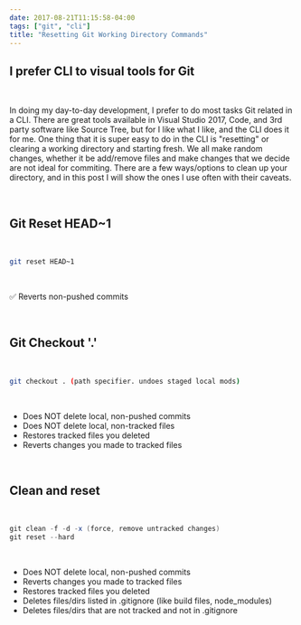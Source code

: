 ```yaml
---
date: 2017-08-21T11:15:58-04:00
tags: ["git", "cli"]
title: "Resetting Git Working Directory Commands"
---
```


## I prefer CLI to visual tools for Git

<br />

In doing my day-to-day development, I prefer to do most tasks Git related in a CLI. There are great tools available in Visual Studio 2017, Code, and 3rd party software like Source Tree, but for I like what I like, and the CLI does it for me. One thing that it is super easy to do in the CLI is "resetting" or clearing a working directory and starting fresh. We all make random changes, whether it be add/remove files and make changes that we decide are not ideal for commiting. There are a few ways/options to clean up your directory, and in this post I will show the ones I use often with their caveats.

<br />

## Git Reset HEAD~1

<br />

```bash
git reset HEAD~1
```

<br />

 ✅ Reverts non-pushed commits

<br />

## Git Checkout '.'

<br />

```bash
git checkout . (path specifier. undoes staged local mods)
```

<br />

- Does NOT delete local, non-pushed commits
- Does NOT delete local, non-tracked files
- Restores tracked files you deleted
- Reverts changes you made to tracked files

<br />

## Clean and reset

<br />

```csharp
git clean -f -d -x (force, remove untracked changes)
git reset --hard
```

<br />

- Does NOT delete local, non-pushed commits
- Reverts changes you made to tracked files
- Restores tracked files you deleted
- Deletes files/dirs listed in .gitignore (like build files, node_modules)
- Deletes files/dirs that are not tracked and not in .gitignore